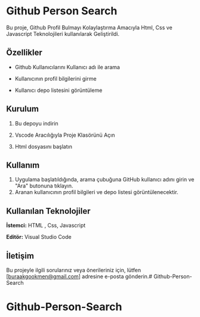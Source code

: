 # Github Person Search 

Bu proje, Github Profil Bulmayı Kolaylaştırma Amacıyla Html, Css ve Javascript  Teknolojileri kullanılarak Geliştirildi.

## Özellikler

- Github Kullanıcılarını Kullanıcı adı ile arama

- Kullanıcının profil bilgilerini girme

- Kullanıcı depo listesini görüntüleme


## Kurulum

1. Bu depoyu indirin

2. Vscode Aracılığıyla Proje Klasörünü Açın

3. Html dosyasını başlatın


## Kullanım

1. Uygulama başlatıldığında, arama çubuğuna GitHub kullanıcı adını girin ve "Ara" butonuna tıklayın.
2. Aranan kullanıcının profil bilgileri ve depo listesi görüntülenecektir.


## Kullanılan Teknolojiler

**İstemci:** HTML , Css, Javascript

**Editör:** Visual Studio Code


## İletişim

Bu projeyle ilgili sorularınız veya önerileriniz için, lütfen [buraakgookmen@gmail.com] adresine e-posta gönderin.# Github-Person-Search
# Github-Person-Search
